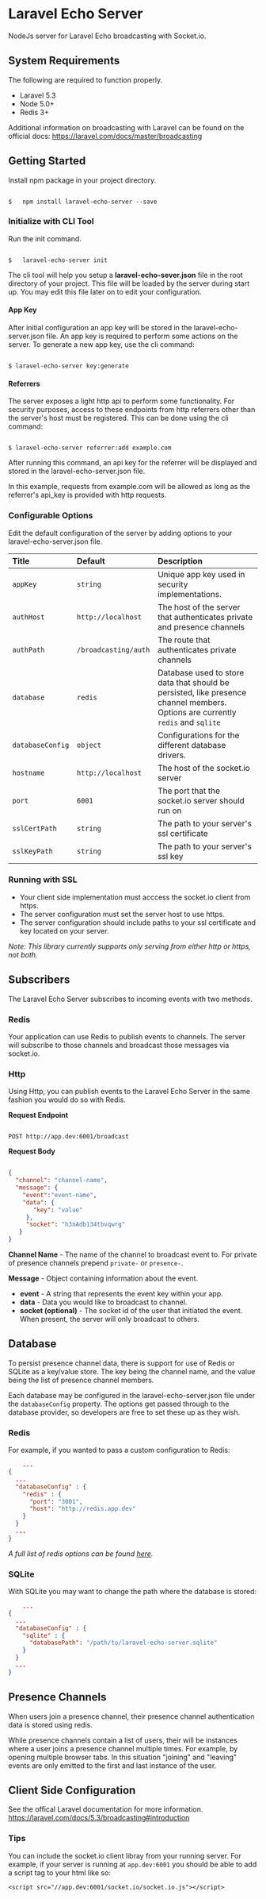 # Laravel Echo Server

NodeJs server for Laravel Echo broadcasting with Socket.io.

## System Requirements

The following are required to function properly.

*   Laravel 5.3
*   Node 5.0+
*   Redis 3+

Additional information on broadcasting with Laravel can be found on the
official docs: <https://laravel.com/docs/master/broadcasting>

## Getting Started

Install npm package in your project directory.

``` shell

$   npm install laravel-echo-server --save

```

### Initialize with CLI Tool

Run the init command.

``` shell

$   laravel-echo-server init

```

The cli tool will help you setup a **laravel-echo-sever.json** file in the root directory of your project. This file will be loaded by the server during start up. You may edit this file later on to edit your configuration.

#### App Key

After initial configuration an app key will be stored in the laravel-echo-server.json file. An app key is required to perform some actions on the server. To generate a new app key, use the cli command:

``` shell

$ laravel-echo-server key:generate

```

#### Referrers

The server exposes a light http api to perform some functionality. For security purposes, access to these endpoints from http referrers other than the server's host must be registered. This can be done using the cli command:

``` shell

$ laravel-echo-server referrer:add example.com

```

After running this command, an api key for the referrer will be displayed and stored in the laravel-echo-server.json file.

In this example, requests from example.com will be allowed as long as the referrer's api_key is provided with http requests.

### Configurable Options

Edit the default configuration of the server by adding options to your laravel-echo-server.json file.


| Title          | Default        | Description |
| :------------- | :------------- | :-----------|
| `appKey`       | `string`       | Unique app key used in security implementations. |
| `authHost`     | `http://localhost` | The host of the server that authenticates private and presence channels  |
| `authPath`     | `/broadcasting/auth` | The route that authenticates private channels  |
| `database`     | `redis`        | Database used to store data that should be persisted, like presence channel members. Options are currently `redis` and `sqlite` |
| `databaseConfig` |  `object`    |  Configurations for the different database drivers. |
| `hostname`     | `http://localhost` | The host of the socket.io server |
| `port`         | `6001`         | The port that the socket.io server should run on |
| `sslCertPath`  | `string`       | The path to your server's ssl certificate |
| `sslKeyPath`   | `string`       | The path to your server's ssl key |

### Running with SSL

*   Your client side implementation must acccess the socket.io client from https.
*   The server configuration must set the server host to use https.
*   The server configuration should include paths to your ssl certificate and key located on your server.

*Note: This library currently supports only serving from either http or https, not both.*

## Subscribers
The Laravel Echo Server subscribes to incoming events with two methods.

### Redis

 Your application can use Redis to publish events to channels. The server will subscribe to those channels and broadcast those messages via socket.io.

 ### Http

Using Http, you can publish events to the Laravel Echo Server in the same fashion you would do so with Redis.

**Request Endpoint**

``` http

POST http://app.dev:6001/broadcast

```

**Request Body**

``` json

{
  "channel": "channel-name",
  "message": {
    "event":"event-name",
    "data": {
       "key": "value"
     },
     "socket": "h3nAdb134tbvqwrg"
   }
}

```

**Channel Name** - The name of the channel to broadcast event to. For private of presence channels prepend `private-` or `presence-`.

 **Message** - Object containing information about the event.
 *   **event** - A string that represents the event key within your app.
 *   **data** - Data you would like to broadcast to channel.
 *   **socket (optional)** - The socket id of the user that initiated the event. When present, the server will only broadcast to others.

## Database

To persist presence channel data, there is support for use of Redis or SQLite as a key/value store. The key being the channel name, and the value being the list of presence channel members.

Each database may be configured in the laravel-echo-server.json file under the `databaseConfig` property. The options get passed through to the database provider, so developers are free to set these up as they wish.

### Redis
For example, if you wanted to pass a custom configuration to Redis:

``` json
    ...
{
  ...
  "databaseConfig" : {
    "redis" : {
      "port": "3001",
      "host": "http://redis.app.dev"
    }
  }
  ...
}

```
*A full list of redis options can be found [here](https://github.com/luin/ioredis/blob/master/API.md#new-redisport-host-options).*

### SQLite
With SQLite you may want to change the path where the database is stored:

``` json
    ...
{
  ...
  "databaseConfig" : {
    "sqlite" : {
      "databasePath": "/path/to/laravel-echo-server.sqlite"
    }
  }
  ...
}

```

## Presence Channels

When users join a presence channel, their presence channel authentication data is stored using redis.

While presence channels contain a list of users, their will be instances where a user joins a presence channel multiple times. For example, by opening multiple browser tabs. In this situation "joining" and "leaving" events are only emitted to the first and last instance of the user.

## Client Side Configuration

See the offical Laravel documentation for more information. <https://laravel.com/docs/5.3/broadcasting#introduction>

### Tips

You can include the socket.io client libray from your running server. For example, if your server is running at `app.dev:6001` you should be able to
add a script tag to your html like so:

`<script src="//app.dev:6001/socket.io/socket.io.js"></script>`
